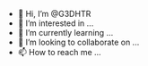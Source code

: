 - 👋 Hi, I’m @G3DHTR
- 👀 I’m interested in ...
- 🌱 I’m currently learning ...
- 💞️ I’m looking to collaborate on ...
- 📫 How to reach me ...

<!---
G3DHTR/G3DHTR is a ✨ special ✨ repository because its `README.md` (this file) appears on your GitHub profile.
You can click the Preview link to take a look at your changes.
--->
